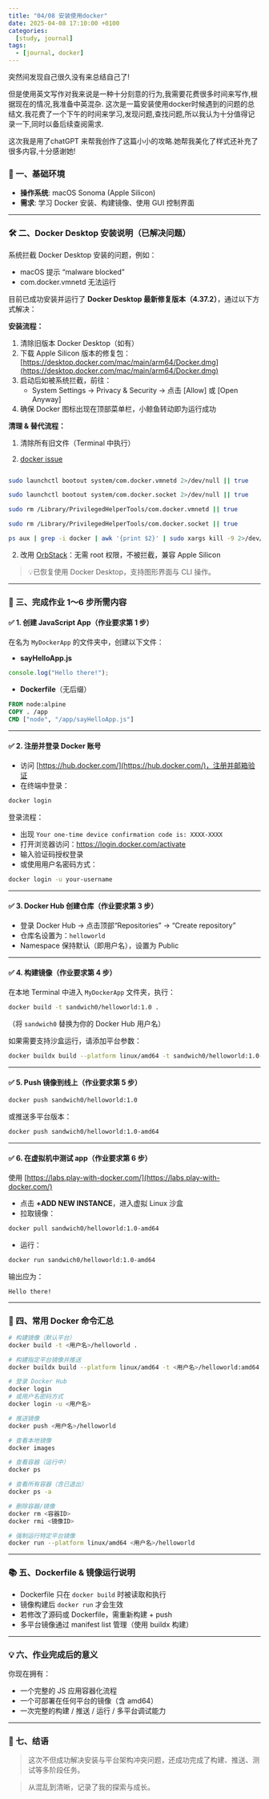 ```yaml
---
title: "04/08 安装使用docker"
date: 2025-04-08 17:10:00 +0100
categories:
  [study, journal]
tags: 
  - [journal, docker]
---
```


突然间发现自己很久没有来总结自己了!

但是使用英文写作对我来说是一种十分刻意的行为,我需要花费很多时间来写作,根据现在的情况,我准备中英混杂.
这次是一篇安装使用docker时候遇到的问题的总结文.我花费了一个下午的时间来学习,发现问题,查找问题,所以我认为十分值得记录一下,同时以备后续查阅需求.

这次我是用了chatGPT 来帮我创作了这篇小小的攻略.她帮我美化了样式还补充了很多内容,十分感谢她!


### 🚀 一、基础环境
- **操作系统**: macOS Sonoma (Apple Silicon)
- **需求**: 学习 Docker 安装、构建镜像、使用 GUI 控制界面

---

### 🛠️ 二、Docker Desktop 安装说明（已解决问题）

系统拦截 Docker Desktop 安装的问题，例如：
- macOS 提示 “malware blocked”
- com.docker.vmnetd 无法运行

目前已成功安装并运行了 **Docker Desktop 最新修复版本（4.37.2）**，通过以下方式解决：

**安装流程：**
1. 清除旧版本 Docker Desktop（如有）
2. 下载 Apple Silicon 版本的修复包：[https://desktop.docker.com/mac/main/arm64/Docker.dmg](https://desktop.docker.com/mac/main/arm64/Docker.dmg)
3. 启动后如被系统拦截，前往：
   - System Settings → Privacy & Security → 点击 [Allow] 或 [Open Anyway]
4. 确保 Docker 图标出现在顶部菜单栏，小鲸鱼转动即为运行成功
  

**清理 & 替代流程：**

1. 清除所有旧文件（Terminal 中执行）

2. [docker issue](https://docs.docker.com/desktop/cert-revoke-solution/)

```bash

sudo launchctl bootout system/com.docker.vmnetd 2>/dev/null || true

sudo launchctl bootout system/com.docker.socket 2>/dev/null || true

sudo rm /Library/PrivilegedHelperTools/com.docker.vmnetd || true

sudo rm /Library/PrivilegedHelperTools/com.docker.socket || true

ps aux | grep -i docker | awk '{print $2}' | sudo xargs kill -9 2>/dev/null

```

2. 改用 [OrbStack](https://orbstack.dev)：无需 root 权限，不被拦截，兼容 Apple Silicon

> 💡已恢复使用 Docker Desktop，支持图形界面与 CLI 操作。

---

### 🌟 三、完成作业 1～6 步所需内容

#### ✅ 1. 创建 JavaScript App（作业要求第 1 步）

在名为 `MyDockerApp` 的文件夹中，创建以下文件：

- **sayHelloApp.js**
```js
console.log("Hello there!");
```
- **Dockerfile**（无后缀）
```dockerfile
FROM node:alpine
COPY . /app
CMD ["node", "/app/sayHelloApp.js"]
```

---

#### ✅ 2. 注册并登录 Docker 账号

- 访问 [https://hub.docker.com/](https://hub.docker.com/)，注册并邮箱验证
- 在终端中登录：
```bash
docker login
```
登录流程：
- 出现 `Your one-time device confirmation code is: XXXX-XXXX`
- 打开浏览器访问：https://login.docker.com/activate
- 输入验证码授权登录
- 或使用用户名密码方式：
```bash
docker login -u your-username
```

---

#### ✅ 3. Docker Hub 创建仓库（作业要求第 3 步）

- 登录 Docker Hub → 点击顶部“Repositories” → “Create repository”
- 仓库名设置为：`helloworld`
- Namespace 保持默认（即用户名），设置为 Public

---

#### ✅ 4. 构建镜像（作业要求第 4 步）

在本地 Terminal 中进入 `MyDockerApp` 文件夹，执行：

```bash
docker build -t sandwich0/helloworld:1.0 .
```
（将 `sandwich0` 替换为你的 Docker Hub 用户名）

如果需要支持沙盒运行，请添加平台参数：
```bash
docker buildx build --platform linux/amd64 -t sandwich0/helloworld:1.0-amd64 --push .
```

---

#### ✅ 5. Push 镜像到线上（作业要求第 5 步）

```bash
docker push sandwich0/helloworld:1.0
```
或推送多平台版本：
```bash
docker push sandwich0/helloworld:1.0-amd64
```

---

#### ✅ 6. 在虚拟机中测试 app（作业要求第 6 步）

使用 [https://labs.play-with-docker.com/](https://labs.play-with-docker.com/)

- 点击 **+ADD NEW INSTANCE**，进入虚拟 Linux 沙盒
- 拉取镜像：
```bash
docker pull sandwich0/helloworld:1.0-amd64
```
- 运行：
```bash
docker run sandwich0/helloworld:1.0-amd64
```
输出应为：
```text
Hello there!
```

---

### 👀 四、常用 Docker 命令汇总

```bash
# 构建镜像（默认平台）
docker build -t <用户名>/helloworld .

# 构建指定平台镜像并推送
docker buildx build --platform linux/amd64 -t <用户名>/helloworld:amd64 --push .

# 登录 Docker Hub
docker login
# 或用户名密码方式
docker login -u <用户名>

# 推送镜像
docker push <用户名>/helloworld

# 查看本地镜像
docker images

# 查看容器（运行中）
docker ps

# 查看所有容器（含已退出）
docker ps -a

# 删除容器/镜像
docker rm <容器ID>
docker rmi <镜像ID>

# 强制运行特定平台镜像
docker run --platform linux/amd64 <用户名>/helloworld
```

---

### 📚 五、Dockerfile & 镜像运行说明

- Dockerfile 只在 `docker build` 时被读取和执行
- 镜像构建后 `docker run` 才会生效
- 若修改了源码或 Dockerfile，需重新构建 + push
- 多平台镜像通过 manifest list 管理（使用 buildx 构建）

---

### 💡 六、作业完成后的意义

你现在拥有：
- 一个完整的 JS 应用容器化流程
- 一个可部署在任何平台的镜像（含 amd64）
- 一次完整的构建 / 推送 / 运行 / 多平台调试能力

---

### 💖 七、结语

> 这次不但成功解决安装与平台架构冲突问题，还成功完成了构建、推送、测试等多阶段任务。

> 从混乱到清晰，记录了我的探索与成长。

